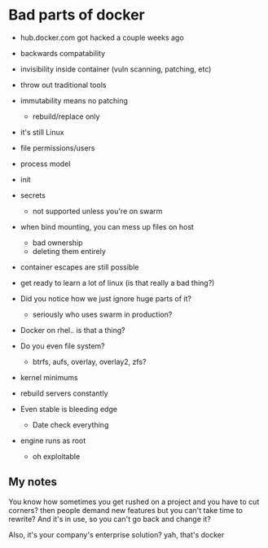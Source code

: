 # Bad parts of docker


 - hub.docker.com got hacked a couple weeks ago

 - backwards compatability
 - invisibility inside container (vuln scanning, patching, etc)
 - throw out traditional tools
 - immutability means no patching
   - rebuild/replace only
 -  it's still Linux
   - file permissions/users
   - process model
   - init
 - secrets
   - not supported unless you're on swarm

 - when bind mounting, you can mess up files on host
   - bad ownership
   - deleting them entirely
 - container escapes are still possible
 - get ready to learn a lot of linux (is that really a bad thing?)
 - Did you notice how we just ignore huge parts of it?
   - seriously who uses swarm in production?
 - Docker on rhel..  is that a thing?
 - Do you even file system?
   - btrfs, aufs, overlay, overlay2, zfs?
 - kernel minimums
 - rebuild servers constantly
 - Even stable is bleeding edge
   - Date check everything

 - engine runs as root
   - oh exploitable


## My notes
You know how sometimes you get rushed on a project and you have to cut corners? then people demand new features but you can't take time to rewrite?
And it's in use, so you can't go back and change it?

Also, it's your company's enterprise solution?  yah, that's docker
